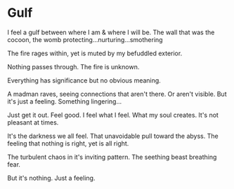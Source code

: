 # Gulf

I feel a gulf between where I am & where I will be. The wall that was the cocoon, the womb protecting...nurturing...smothering

The fire rages within, yet is muted by my befuddled exterior.

Nothing passes through. The fire is unknown.

Everything has significance but no obvious meaning.

A madman raves, seeing connections that aren't there. Or aren't visible. But it's just a feeling. Something lingering...

Just get it out. Feel good. I feel what I feel. What my soul creates. It's not pleasant at times.

It's the darkness we all feel. That unavoidable pull toward the abyss. The feeling that nothing is right, yet is all right.

The turbulent chaos in it's inviting pattern. The seething beast breathing fear.

But it's nothing. Just a feeling.
